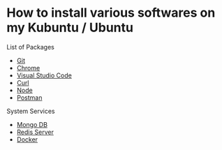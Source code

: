 # How to install various softwares on my Kubuntu / Ubuntu

List of Packages

- [Git](./Packages/1.Git.md)
- [Chrome](./Packages/2.Chrome.md)
- [Visual Studio Code](./Packages/3.VSCode.md)
- [Curl](./Packages/4.Curl.md)
- [Node](./Packages/5.Node.md)
- [Postman](./Packages/6.Postman.md)

System Services

- [Mongo DB](./SystemServices/1.Mongo.md)
- [Redis Server](./SystemServices/2.Redis.md)
- [Docker](./SystemServices/3.Docker.md)
